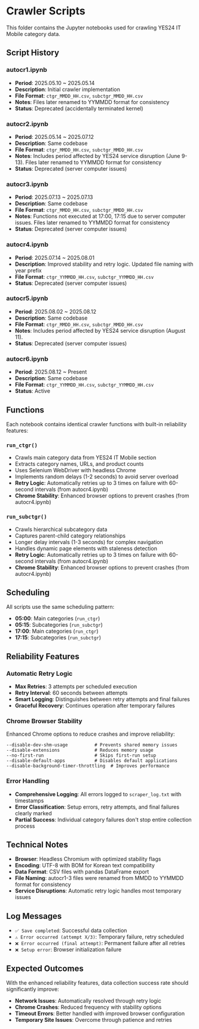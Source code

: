 # Crawler Scripts

This folder contains the Jupyter notebooks used for crawling YES24 IT Mobile category data.

## Script History

### autocr1.ipynb
- **Period**: 2025.05.10 ~ 2025.05.14
- **Description**: Initial crawler implementation
- **File Format**: `ctgr_MMDD_HH.csv`, `subctgr_MMDD_HH.csv`
- **Notes**: Files later renamed to YYMMDD format for consistency
- **Status**: Deprecated (accidentally terminated kernel)

### autocr2.ipynb
- **Period**: 2025.05.14 ~ 2025.07.12
- **Description**: Same codebase
- **File Format**: `ctgr_MMDD_HH.csv`, `subctgr_MMDD_HH.csv`
- **Notes**: Includes period affected by YES24 service disruption (June 9-13). Files later renamed to YYMMDD format for consistency
- **Status**: Deprecated (server computer issues)

### autocr3.ipynb
- **Period**: 2025.07.13 ~ 2025.07.13
- **Description**: Same codebase
- **File Format**: `ctgr_MMDD_HH.csv`, `subctgr_MMDD_HH.csv`
- **Notes**: Functions not executed at 17:00, 17:15 due to server computer issues. Files later renamed to YYMMDD format for consistency
- **Status**: Deprecated (server computer issues)

### autocr4.ipynb
- **Period**: 2025.07.14 ~ 2025.08.01
- **Description**: Improved stability and retry logic. Updated file naming with year prefix
- **File Format**: `ctgr_YYMMDD_HH.csv`, `subctgr_YYMMDD_HH.csv`
- **Status**: Deprecated (server computer issues)

### autocr5.ipynb
- **Period**: 2025.08.02 ~ 2025.08.12
- **Description**: Same codebase
- **File Format**: `ctgr_MMDD_HH.csv`, `subctgr_MMDD_HH.csv`
- **Notes**: Includes period affected by YES24 service disruption (August 11).
- **Status**: Deprecated (server computer issues)

### autocr6.ipynb
- **Period**: 2025.08.12 ~ Present
- **Description**: Same codebase
- **File Format**: `ctgr_YYMMDD_HH.csv`, `subctgr_YYMMDD_HH.csv`
- **Status**: Active

## Functions

Each notebook contains identical crawler functions with built-in reliability features:

### `run_ctgr()`
- Crawls main category data from YES24 IT Mobile section
- Extracts category names, URLs, and product counts
- Uses Selenium WebDriver with headless Chrome
- Implements random delays (1-2 seconds) to avoid server overload
- **Retry Logic**: Automatically retries up to 3 times on failure with 60-second intervals (from autocr4.ipynb)
- **Chrome Stability**: Enhanced browser options to prevent crashes (from autocr4.ipynb)

### `run_subctgr()`
- Crawls hierarchical subcategory data
- Captures parent-child category relationships
- Longer delay intervals (1-3 seconds) for complex navigation
- Handles dynamic page elements with staleness detection
- **Retry Logic**: Automatically retries up to 3 times on failure with 60-second intervals (from autocr4.ipynb)
- **Chrome Stability**: Enhanced browser options to prevent crashes (from autocr4.ipynb)

## Scheduling

All scripts use the same scheduling pattern:
- **05:00**: Main categories (`run_ctgr`)
- **05:15**: Subcategories (`run_subctgr`)
- **17:00**: Main categories (`run_ctgr`)
- **17:15**: Subcategories (`run_subctgr`)

## Reliability Features

### Automatic Retry Logic
- **Max Retries**: 3 attempts per scheduled execution
- **Retry Interval**: 60 seconds between attempts
- **Smart Logging**: Distinguishes between retry attempts and final failures
- **Graceful Recovery**: Continues operation after temporary failures

### Chrome Browser Stability
Enhanced Chrome options to reduce crashes and improve reliability:
```
--disable-dev-shm-usage          # Prevents shared memory issues
--disable-extensions             # Reduces memory usage
--no-first-run                   # Skips first-run setup
--disable-default-apps           # Disables default applications
--disable-background-timer-throttling  # Improves performance
```

### Error Handling
- **Comprehensive Logging**: All errors logged to `scraper_log.txt` with timestamps
- **Error Classification**: Setup errors, retry attempts, and final failures clearly marked
- **Partial Success**: Individual category failures don't stop entire collection process

## Technical Notes

- **Browser**: Headless Chromium with optimized stability flags
- **Encoding**: UTF-8 with BOM for Korean text compatibility
- **Data Format**: CSV files with pandas DataFrame export
- **File Naming**: autocr1-3 files were renamed from MMDD to YYMMDD format for consistency
- **Service Disruptions**: Automatic retry logic handles most temporary issues

## Log Messages

- `✅ Save completed`: Successful data collection
- `⚠️ Error occurred (attempt X/3)`: Temporary failure, retry scheduled
- `❌ Error occurred (final attempt)`: Permanent failure after all retries
- `❌ Setup error`: Browser initialization failure

## Expected Outcomes

With the enhanced reliability features, data collection success rate should significantly improve:
- **Network Issues**: Automatically resolved through retry logic
- **Chrome Crashes**: Reduced frequency with stability options
- **Timeout Errors**: Better handled with improved browser configuration
- **Temporary Site Issues**: Overcome through patience and retries